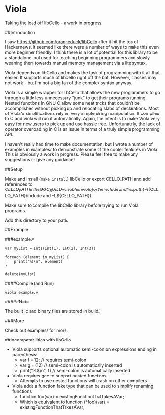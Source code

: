 Viola
=====

Taking the load off libCello - a work in progress.

##Introduction

I saw https://github.com/orangeduck/libCello after it hit the top of Hackernews. It seemed like there were a number of ways to make this even more beginner friendly. I think there is a lot of potential for this library to be a standalone tool used for teaching beginning programmers and slowly weaning them towards manual memory management via a lite syntax.

Viola depends on libCello and makes the task of programming with it all that easier. It supports much of libCello right off the bat. However, classes may not work - but I'm not a big fan of the complex syntax anyway.

Viola is a simple wrapper for libCello that allows the new programmers to go through a little less unnecessary "junk" to get their programs running. Nested functions in GNU C allow some neat tricks that couldn't be accomplished without picking up and relocating slabs of declarations. Most of Viola's simplifications rely on very simple string manipulation. It compiles to C and viola will run it automatically. Again, the intent is to make Viola very easy for new users to pick up and use hassle free. Unfortunately, the lack of operator overloading in C is an issue in terms of a truly simple programming API. 

I haven't really had time to make documentation, but I wrote a number of examples in examples/ to demonstrate some of the cooler features in Viola. This is obviously a work in progress. Please feel free to make any suggestions or give any guidance!

##Setup

Make and install (`make install`) libCello or export CELLO_PATH and add references to $CELLO_PATH in the GGC_BUILD variable in viola for the include and link path (-I${CELLO_PATH}/include and -L${CELLO_PATH}).

Make sure to compile the libCello library before trying to run Viola programs.

Add this directory to your path.

##Example

###example.v

    var myList = Ints(Int(1), Int(2), Int(3))

    foreach (element in myList) {
        print("%$\n", element)
    }

    delete(myList)

####Compile (and Run)

    viola example.v

#####Note

The built .c and binary files are stored in build/.

###More

Check out examples/ for more.

##Incompatabilities with libCello

* Viola supports optional automatic semi-colon on expressions ending in parenthesis:
	* var f = 12; // requires semi-colon
	* var g = (12) // semi-colon is automatically inserted
	* print("%$\n", f) // semi-colon is automatically inserted
* Viola requires gcc to support nested functions.
	* Attempts to use nested functions will crash on other compilers
* Viola adds a function fake type that can be used to simplify renaming functions
	* function foo(var) = existingFunctionThatTakesAVar;
	* Which is equivalent to function (*foo)(var) = existingFunctionThatTakesAVar;
